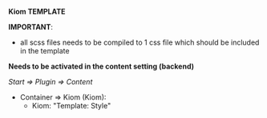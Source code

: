 **Kiom TEMPLATE**

**IMPORTANT**:

- all scss files needs to be compiled to 1 css file which should be included in the template 

**Needs to be activated in the content setting (backend)**

*Start => Plugin => Content*

- Container => Kiom (Kiom): 
	- Kiom: "Template: Style"
